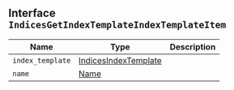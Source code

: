 ## Interface `IndicesGetIndexTemplateIndexTemplateItem`

| Name | Type | Description |
| - | - | - |
| `index_template` | [IndicesIndexTemplate](./IndicesIndexTemplate.md) | &nbsp; |
| `name` | [Name](./Name.md) | &nbsp; |

